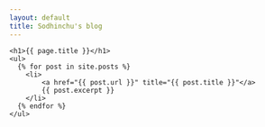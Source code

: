 ```yaml
---
layout: default
title: Sodhinchu's blog
---
```

	<h1>{{ page.title }}</h1>
	<ul>
	  {% for post in site.posts %}
	    <li>
			<a href="{{ post.url }}" title="{{ post.title }}"</a>
			{{ post.excerpt }}
		</li>
	  {% endfor %}
	</ul>
